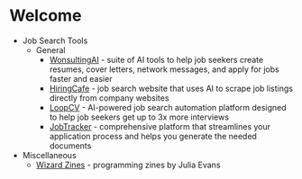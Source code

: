 # Welcome

- Job Search Tools
  -  General
      - [WonsultingAI](https://www.wonsulting.ai/) - suite of AI tools to help job seekers create resumes, cover letters, network messages, and apply for jobs faster and easier
      - [HiringCafe](https://hiring.cafe/) - job search website that uses AI to scrape job listings directly from company websites
      - [LoopCV](https://www.loopcv.pro/) - AI-powered job search automation platform designed to help job seekers get up to 3x more interviews
      - [JobTracker](https://jobtracker.ai/) - comprehensive platform that streamlines your application process and helps you generate the needed documents
- Miscellaneous
  - [Wizard Zines](https://wizardzines.com/) - programming zines by Julia Evans   
